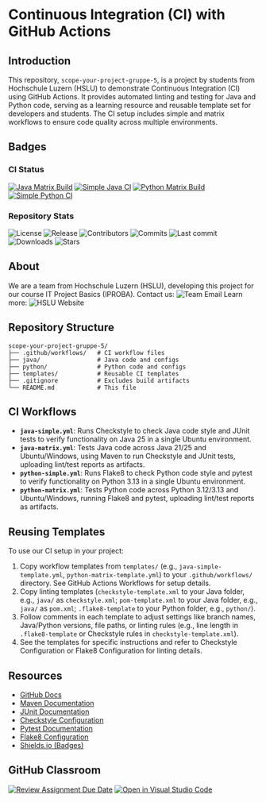 # Continuous Integration (CI) with GitHub Actions

## Introduction
This repository, `scope-your-project-gruppe-5`, is a project by students from Hochschule Luzern (HSLU) to demonstrate Continuous Integration (CI) using GitHub Actions. It provides automated linting and testing for Java and Python code, serving as a learning resource and reusable template set for developers and students. The CI setup includes simple and matrix workflows to ensure code quality across multiple environments.

## Badges

### CI Status
[![Java Matrix Build](https://github.com/HSLU-Exercise/scope-your-project-gruppe-5/actions/workflows/java-matrix.yml/badge.svg)](https://github.com/HSLU-Exercise/scope-your-project-gruppe-5/actions/workflows/java-matrix.yml) [![Simple Java CI](https://github.com/HSLU-Exercise/scope-your-project-gruppe-5/actions/workflows/java-simple.yml/badge.svg)](https://github.com/HSLU-Exercise/scope-your-project-gruppe-5/actions/workflows/java-simple.yml) [![Python Matrix Build](https://github.com/HSLU-Exercise/scope-your-project-gruppe-5/actions/workflows/python-matrix.yml/badge.svg)](https://github.com/HSLU-Exercise/scope-your-project-gruppe-5/actions/workflows/python-matrix.yml) [![Simple Python CI](https://github.com/HSLU-Exercise/scope-your-project-gruppe-5/actions/workflows/python-simple.yml/badge.svg)](https://github.com/HSLU-Exercise/scope-your-project-gruppe-5/actions/workflows/python-simple.yml)

### Repository Stats
![License](https://img.shields.io/badge/License-MIT-blue?link=https%3A%2F%2Fgithub.com%2FHSLU-Exercise%2Fscope-your-project-gruppe-5%2Fblob%2Fmain%2FLICENSE) ![Release](https://img.shields.io/github/v/release/HSLU-Exercise/scope-your-project-gruppe-5?style=flat&color=blue&link=https%3A%2F%2Fgithub.com%2FHSLU-Exercise%2Fscope-your-project-gruppe-5%2Freleases) ![Contributors](https://img.shields.io/github/contributors/HSLU-Exercise/scope-your-project-gruppe-5?style=flat&color=blue&link=https%3A%2F%2Fgithub.com%2FHSLU-Exercise%2Fscope-your-project-gruppe-5%2Fgraphs%2Fcontributors) ![Commits](https://img.shields.io/github/commit-activity/y/HSLU-Exercise/scope-your-project-gruppe-5?style=flat&color=blue&link=https%3A%2F%2Fgithub.com%2FHSLU-Exercise%2Fscope-your-project-gruppe-5%2Fgraphs%2Fcommit-activity) ![Last commit](https://img.shields.io/github/last-commit/HSLU-Exercise/scope-your-project-gruppe-5?style=flat&color=blue&link=https%3A%2F%2Fgithub.com%2FHSLU-Exercise%2Fscope-your-project-gruppe-5%2Factivity) ![Downloads](https://img.shields.io/github/downloads/HSLU-Exercise/scope-your-project-gruppe-5/total?style=flat&color=blue&link=https%3A%2F%2Fgithub.com%2FHSLU-Exercise%2Fscope-your-project-gruppe-5%2Freleases) ![Stars](https://img.shields.io/github/stars/HSLU-Exercise/scope-your-project-gruppe-5?style=flat&color=blue&link=https%3A%2F%2Fgithub.com%2FHSLU-Exercise%2Fscope-your-project-gruppe-5%2Fstargazers)

## About
We are a team from Hochschule Luzern (HSLU), developing this project for our course IT Project Basics (IPROBA).
Contact us: ![Team Email](https://img.shields.io/badge/E--Mail-Project_Members-black?style=flat&logo=mailboxdotorg&logoColor=white&link=mailto%3Ashayan.guhathasan%40stud-hslu.ch%2Cdavid.redzic%40stud.hslu.ch%2Cabdelrahman.mahfouz%40stud.hslu.ch%2Csatyen.tripathi%40stud.hslu.ch%2Csimon.linggi%40stud.hslu.ch) 
Learn more: ![HSLU Website](https://img.shields.io/badge/Visit_Website-HSLU-black?style=flat&logo=internetarchive&link=https%3A%2F%2Fwww.hslu.ch%2Fde-ch%2Finformatik%2F)


## Repository Structure
```
scope-your-project-gruppe-5/
├── .github/workflows/   # CI workflow files
├── java/                # Java code and configs
├── python/              # Python code and configs
├── templates/           # Reusable CI templates
├── .gitignore           # Excludes build artifacts
└── README.md            # This file
```

## CI Workflows
- **`java-simple.yml`**: Runs Checkstyle to check Java code style and JUnit tests to verify functionality on Java 25 in a single Ubuntu environment.
- **`java-matrix.yml`**: Tests Java code across Java 21/25 and Ubuntu/Windows, using Maven to run Checkstyle and JUnit tests, uploading lint/test reports as artifacts.
- **`python-simple.yml`**: Runs Flake8 to check Python code style and pytest to verify functionality on Python 3.13 in a single Ubuntu environment.
- **`python-matrix.yml`**: Tests Python code across Python 3.12/3.13 and Ubuntu/Windows, running Flake8 and pytest, uploading lint/test reports as artifacts.

## Reusing Templates
To use our CI setup in your project:
1. Copy workflow templates from `templates/` (e.g., `java-simple-template.yml`, `python-matrix-template.yml`) to your `.github/workflows/` directory. See GitHub Actions Workflows for setup details.
2. Copy linting templates (`checkstyle-template.xml` to your Java folder, e.g., `java/` as `checkstyle.xml`; `pom-template.xml` to your Java folder, e.g., `java/` as `pom.xml`; `.flake8-template` to your Python folder, e.g., `python/`).
3. Follow comments in each template to adjust settings like branch names, Java/Python versions, file paths, or linting rules (e.g., line length in `.flake8-template` or Checkstyle rules in `checkstyle-template.xml`).
4. See the templates for specific instructions and refer to Checkstyle Configuration or Flake8 Configuration for linting details.

## Resources
- [GitHub Docs](https://docs.github.com/en/actions/using-workflows)
- [Maven Documentation](https://maven.apache.org/guides/)
- [JUnit Documentation](https://docs.junit.org/)
- [Checkstyle Configuration](https://checkstyle.sourceforge.io/config.html)
- [Pytest Documentation](https://docs.pytest.org/)
- [Flake8 Configuration](https://flake8.pycqa.org/en/latest/user/configuration.html)
- [Shields.io (Badges)](https://shields.io/)

## GitHub Classroom
[![Review Assignment Due Date](https://classroom.github.com/assets/deadline-readme-button-22041afd0340ce965d47ae6ef1cefeee28c7c493a6346c4f15d667ab976d596c.svg)](https://classroom.github.com/a/YOGwUpA-)
[![Open in Visual Studio Code](https://classroom.github.com/assets/open-in-vscode-2e0aaae1b6195c2367325f4f02e2d04e9abb55f0b24a779b69b11b9e10269abc.svg)](https://classroom.github.com/online_ide?assignment_repo_id=20510281&assignment_repo_type=AssignmentRepo)
